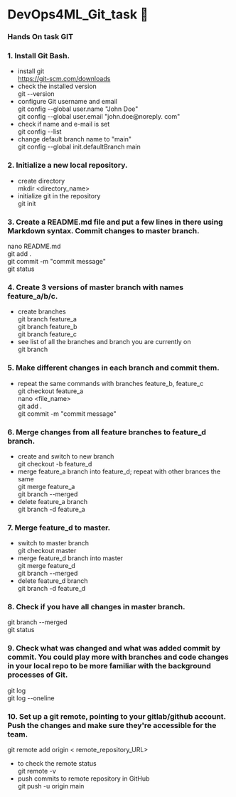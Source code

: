 # DevOps4ML_Git_task 🚀
### Hands On task GIT

### 1. Install Git Bash.
* install git \
https://git-scm.com/downloads 
* check the installed version  
git --version  
* configure Git username and email   
git config --global user.name "John Doe"   
git config --global user.email "john.doe@noreply. com"  
* check if name and e-mail is set   
git config --list   
* change default branch name to "main"   
git config --global init.defaultBranch main 

### 2. Initialize a new local repository.
* create directory   
mkdir <directory_name>
* initialize git in the repository   
git init

### 3. Create a README.md file and put a few lines in there using Markdown syntax. Commit changes to master branch.
nano README.md   
git add .   
git commit -m "commit message"   
git status  

### 4. Create 3 versions of master branch with names feature_a/b/c.
* create branches  
git branch feature_a  
git branch feature_b  
git branch feature_c  
* see list of all the branches and branch you are currently on  
git branch  

### 5. Make different changes in each branch and commit them.
* repeat the same commands with branches feature_b, feature_c   
git checkout feature_a   
nano <file_name>   
git add .   
git commit -m "commit message"  

### 6. Merge changes from all feature branches to feature_d branch.
* create and switch to new branch  
git checkout -b feature_d  
* merge feature_a branch into feature_d; repeat with other brances the same  
git merge feature_a   
git branch --merged   
* delete feature_a branch   
git branch -d feature_a  

### 7. Merge feature_d to master.
* switch to master branch   
git checkout master  
* merge feature_d branch into master   
git merge feature_d   
git branch --merged   
* delete feature_d branch  
git branch -d feature_d  

### 8. Check if you have all changes in master branch.   
git branch --merged   
git status  

### 9. Check what was changed and what was added commit by commit. You could play more with branches and code changes in your local repo to be more familiar with the background processes of Git.   
git log   
git log --oneline  

### 10. Set up a git remote, pointing to your gitlab/github account. Push the changes and make sure they're accessible for the team.
git remote add origin < remote_repository_URL>   
* to check the remote status   
git remote -v  
* push commits to remote repository in GitHub   
git push -u origin main  
